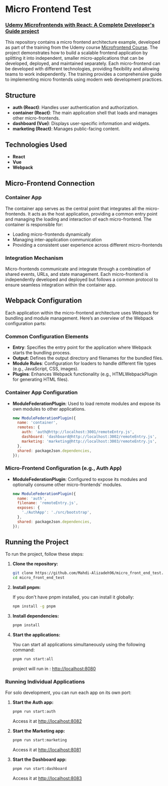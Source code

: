 # Micro Frontend Test
### [Udemy Microfrontends with React: A Complete Developer's Guide project](https://www.udemy.com/course/microfrontend-course/)

This repository contains a micro frontend architecture example, developed as part of the training from the Udemy course [Microfrontend Course](https://www.udemy.com/course/microfrontend-course/). The project demonstrates how to build a scalable frontend application by splitting it into independent, smaller micro-applications that can be developed, deployed, and maintained separately. Each micro-frontend can be developed with different technologies, providing flexibility and allowing teams to work independently. The training provides a comprehensive guide to implementing micro frontends using modern web development practices.

## Structure

- **auth (React)**: Handles user authentication and authorization.
- **container (React)**: The main application shell that loads and manages other micro-frontends.
- **dashboard (Vue)**: Displays user-specific information and widgets.
- **marketing (React)**: Manages public-facing content.

## Technologies Used

- **React**
- **Vue**
- **Webpack**

## Micro-Frontend Connection

### Container App
The container app serves as the central point that integrates all the micro-frontends. It acts as the host application, providing a common entry point and managing the loading and interaction of each micro-frontend. The container is responsible for:

- Loading micro-frontends dynamically
- Managing inter-application communication
- Providing a consistent user experience across different micro-frontends

### Integration Mechanism
Micro-frontends communicate and integrate through a combination of shared events, URLs, and state management. Each micro-frontend is independently developed and deployed but follows a common protocol to ensure seamless integration within the container app.

## Webpack Configuration

Each application within the micro-frontend architecture uses Webpack for bundling and module management. Here’s an overview of the Webpack configuration parts:

### Common Configuration Elements

- **Entry**: Specifies the entry point for the application where Webpack starts the bundling process.
- **Output**: Defines the output directory and filenames for the bundled files.
- **Module Rules**: Configuration for loaders to handle different file types (e.g., JavaScript, CSS, images).
- **Plugins**: Enhances Webpack functionality (e.g., HTMLWebpackPlugin for generating HTML files).

### Container App Configuration
- **ModuleFederationPlugin**: Used to load remote modules and expose its own modules to other applications.
  ```js
  new ModuleFederationPlugin({
    name: 'container',
    remotes: {
      auth: 'auth@http://localhost:3001/remoteEntry.js',
      dashboard: 'dashboard@http://localhost:3002/remoteEntry.js',
      marketing: 'marketing@http://localhost:3003/remoteEntry.js',
    },
    shared: packageJson.dependencies,
  });
  ```

### Micro-Frontend Configuration (e.g., Auth App)
- **ModuleFederationPlugin**: Configured to expose its modules and optionally consume other micro-frontends' modules.
  ```js
  new ModuleFederationPlugin({
    name: 'auth',
    filename: 'remoteEntry.js',
    exposes: {
      './AuthApp': './src/bootstrap',
    },
    shared: packageJson.dependencies,
  });
  ```

## Running the Project

To run the project, follow these steps:

1. **Clone the repository:**

   ```sh
   git clone https://github.com/Mahdi-Alizadeh96/micro_front_end_test.git
   cd micro_front_end_test
   ```

2. **Install pnpm:**

   If you don't have pnpm installed, you can install it globally:

   ```sh
   npm install -g pnpm
   ```

3. **Install dependencies:**

   ```sh
   pnpm install
   ```

4. **Start the applications:**

   You can start all applications simultaneously using the following command:

   ```sh
   pnpm run start:all
   ```

   project will run in : [http://localhost:8080](http://localhost:8080)

### Running Individual Applications

For solo development, you can run each app on its own port:

1. **Start the Auth app:**

   ```sh
   pnpm run start:auth
   ```

   Access it at [http://localhost:8082](http://localhost:8082)

2. **Start the Marketing app:**

   ```sh
   pnpm run start:marketing
   ```

   Access it at [http://localhost:8081](http://localhost:8081)

3. **Start the Dashboard app:**

   ```sh
   pnpm run start:dashboard
   ```

   Access it at [http://localhost:8083](http://localhost:8083)
